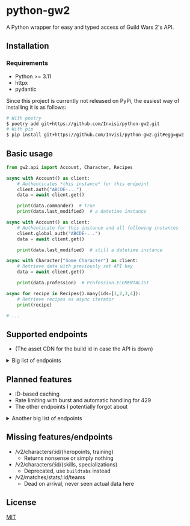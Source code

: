 # python-gw2
A Python wrapper for easy and typed access of Guild Wars 2's API.

## Installation
### Requirements
- Python >= 3.11
- httpx
- pydantic

Since this project is currently not released on PyPi, the easiest way of installing it
is as follows:
```bash
# With poetry
$ poetry add git+https://github.com/Invisi/python-gw2.git
# With pip
$ pip install git+https://github.com/Invisi/python-gw2.git#egg=gw2
```

## Basic usage
```python
from gw2.api import Account, Character, Recipes

async with Account() as client:
    # Authenticates *this instance* for this endpoint
    client.auth("ABCDE-...")
    data = await client.get()

    print(data.commander)  # True
    print(data.last_modified)  # a datetime instance

async with Account() as client:
    # Authenticate for this instance and all following instances
    client.global_auth("ABCDE-...")
    data = await client.get()

    print(data.last_modified)  # still a datetime instance

async with Character("Some Character") as client:
    # Retrieve data with previously set API key
    data = await client.get()

    print(data.profession)  # Profession.ELEMENTALIST

async for recipe in Recipes().many(ids=[1,2,3,4]):
    # Retrieve recipes as async iterator
    print(recipe)

# ...
```

## Supported endpoints
- (The asset CDN for the build id in case the API is down)
<details>
<summary>Big list of endpoints</summary>

- /v2.json
- /v2/account/*
- /v2/achievements
- /v2/achievements/categories
- /v2/achievements/groups
- /v2/backstory/*
- /v2/build
- /v2/characters/* (with some exceptions)
- /v2/colors
- /v2/continents/*
- /v2/currencies
- /v2/dailycrafting
- /v2/dungeons
- /v2/emblem/(backgrounds, foregrounds)
- /v2/emotes
- /v2/files
- /v2/finishers
- /v2/gliders
- /v2/guild/:id/*
- /v2/guild/(permissions, search, upgrades)
- /v2/home/(cats, nodes)
- /v2/items
- /v2/itemstats
- /v2/legendaryarmory
- /v2/legends
- /v2/mailcarriers
- /v2/mapchests
- /v2/maps
- /v2/masteries
- /v2/materials
- /v2/minis
- /v2/mounts/(skins, types)
- /v2/novelties
- /v2/outfits
- /v2/pets
- /v2/professions
- /v2/pvp/*
- /v2/quaggans
- /v2/quests
- /v2/races
- /v2/raids
- /v2/recipes
- /v2/recipes/search
- /v2/skills
- /v2/skins
- /v2/specializations
- /v2/stories
- /v2/stories/seasons
- /v2/titles
- /v2/tokeninfo
- /v2/worldbosses
- /v2/worlds
- /v2/wvw/*
</details>


## Planned features
- ID-based caching
- Rate limiting with burst and automatic handling for 429
- The other endpoints I potentially forgot about

<details>
<summary>Another big list of endpoints</summary>

- /v2/achievements/(daily, tomorrow)
- /v2/createsubtoken
</details>

## Missing features/endpoints
- /v2/characters/:id/(heropoints, training)
  - Returns nonsense or simply nothing
- /v2/characters/:id/(skills, specializations)
  - Deprecated, use `buildtabs` instead
- /v2/matches/stats/:id/teams
  - Dead on arrival, never seen actual data here

## License
[MIT](LICENSE)
